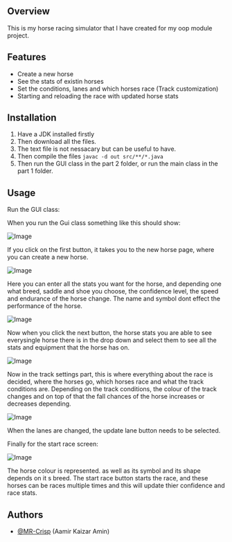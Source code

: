 
## Overview

This is my horse racing simulator that I have created for my oop module project.

## Features

- Create a new horse
- See the stats of existin horses
- Set the conditions, lanes and which horses race (Track customization)
- Starting and reloading the race with updated horse stats


## Installation

1. Have a JDK installed firstly
2. Then download all the files.
3. The text file is not nessacary but can be useful to have.
4. Then compile the files `javac -d out src/**/*.java`
5. Then run the GUI class in the part 2 folder, or run the main class in the part 1 folder.

## Usage

Run the GUI class:

When you run the Gui class something like this should show:

![Image](https://github.com/user-attachments/assets/e68a3915-824d-4b57-b0b5-0f5d6e62fe96)

If you click on the first button, it takes you to the new horse page, where you can create a new horse.

![Image](https://github.com/user-attachments/assets/78be70c4-a8c2-4869-ad7e-4f4e0d6ba5a6)

Here you can enter all the stats you want for the horse, and depending one what breed, saddle and shoe you choose, the confidence level, the speed and endurance of the horse change. The name and symbol dont effect the performance of the horse.

![Image](https://github.com/user-attachments/assets/d5fd1eff-6179-4cbf-b6ed-3ee4f2153e2b)

Now when you click the next button, the horse stats you are able to see everysingle horse there is in the drop down and select them to see all the stats and equipment that the horse has on.

![Image](https://github.com/user-attachments/assets/f57ea2b9-6565-4f66-8b14-6a2ba6df16aa)

Now in the track settings part, this is where everything about the race is decided, where the horses go, which horses race and what the track conditions are. Depending on the track conditions, the colour of the track changes and on top of that the fall chances of the horse increases or decreases depending.

![Image](https://github.com/user-attachments/assets/64fd30cb-e933-4a54-9786-e3f7b5cd450d)

When the lanes are changed, the update lane button needs to be selected.

Finally for the start race screen:

![Image](https://github.com/user-attachments/assets/e6f48aff-95f0-421b-a7ea-3ae8652e03d5)

The horse colour is represented. as well as its symbol and its shape depends on it s breed. The start race button starts the race, and these horses can be races multiple times and this will update thier confidence and race stats.
## Authors

- [@MR-Crisp](https://github.com/MR-Crisp) (Aamir Kaizar Amin)


